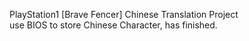 PlayStation1 [Brave Fencer] Chinese Translation Project  
use BIOS to store Chinese Character, has finished.  
